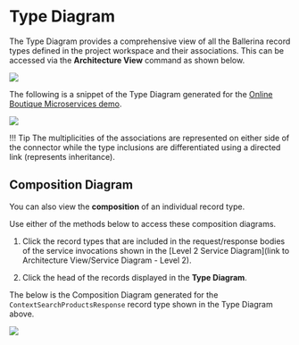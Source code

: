 # Type Diagram

The Type Diagram provides a comprehensive view of all the Ballerina record types defined in the project workspace and their associations. This can be accessed via the **Architecture View** command as shown below.

<img src="https://wso2.com/ballerina/vscode/docs/img/visual-programming/architecture-view/type-diagram/type-diagram.gif" class="cInlineImage-full"/>

The following is a snippet of the Type Diagram generated for the [Online Boutique Microservices demo](https://github.com/ballerina-guides/gcp-microservices-demo). 

<img src="https://wso2.com/ballerina/vscode/docs/img/visual-programming/architecture-view/type-diagram/gcp-type-diagram.png" class="cInlineImage-full"/>

!!! Tip 
    The multiplicities of the associations are represented on either side of the connector while the type inclusions are differentiated using a directed link (represents inheritance).

## Composition Diagram

You can also view the **composition** of an individual record type. 

Use either of the methods below to access these composition diagrams.

1. Click the record types that are included in the request/response bodies of the service invocations shown in the [Level 2 Service Diagram](link to Architecture View/Service Diagram - Level 2).

2. Click the head of the records displayed in the **Type Diagram**.

The below is the Composition Diagram generated for the `ContextSearchProductsResponse` record type shown in the Type Diagram above.

<img src="https://wso2.com/ballerina/vscode/docs/img/visual-programming/architecture-view/type-diagram/gcp-type-composition.png" class="cInlineImage-full"/>